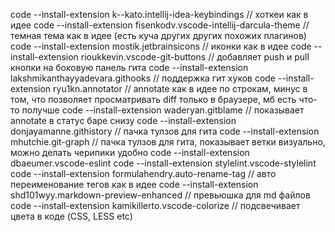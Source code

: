 code --install-extension k--kato.intellij-idea-keybindings // хоткеи как в идее
code --install-extension fisenkodv.vscode-intellij-darcula-theme //темная тема как в идее (есть куча других других похожих плагинов)
code --install-extension mostik.jetbrainsicons // иконки как в идее
code --install-extension rioukkevin.vscode-git-buttons // добавляет push и pull кнопки на боковую панель гита
code --install-extension lakshmikanthayyadevara.githooks // поддержка гит хуков
code --install-extension ryu1kn.annotator // annotate как в идее по строкам, минус в том, что позволяет просматривать diff только в браузере, мб есть что-то получше
code --install-extension waderyan.gitblame // показывает annotate в статус баре снизу
code --install-extension donjayamanne.githistory // пачка тулзов для гита
code --install-extension mhutchie.git-graph // пачка тулзов для гита, показывает ветки визуально, можно делать черипики удобно
code --install-extension dbaeumer.vscode-eslint
code --install-extension stylelint.vscode-stylelint
code --install-extension formulahendry.auto-rename-tag // авто переименование тегов как в идее
code --install-extension shd101wyy.markdown-preview-enhanced // превьюшка для md файлов
code --install-extension kamikillerto.vscode-colorize // подсвечивает цвета в коде (CSS, LESS etc)
